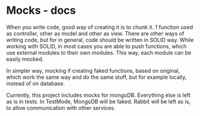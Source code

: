 # Mocks - docs

When you write code, good way of creating it is to chunk it. 1 function used as controller, other as model and other as view. There are other ways of writing code, but for in general, code should be written in SOLID way. While working with SOLID, in most cases you are able to push functions, which use external modules to their own modules. This way, each module can be easily mocked.

In simpler way, mocking if creating faked functions, based on original, which work the same way and do the same stuff, but for example locally, instead of on database.

Currently, this project includes mocks for mongoDB. Everything else is left as is in tests. In TestMode, MongoDB will be faked. Rabbit will be left as is, to allow communication with other services.
